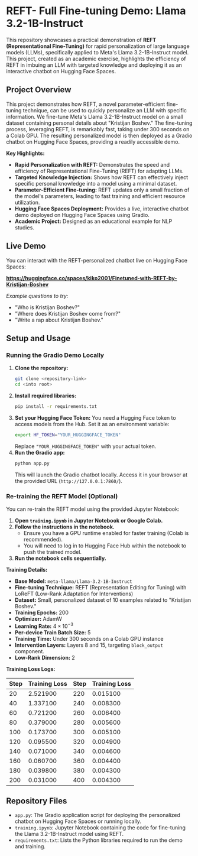 # REFT- Full Fine-tuning Demo: Llama 3.2-1B-Instruct

This repository showcases a practical demonstration of **REFT (Representational Fine-Tuning)** for rapid personalization of large language models (LLMs), specifically applied to Meta's Llama 3.2-1B-Instruct model. This project, created as an academic exercise, highlights the efficiency of REFT in imbuing an LLM with targeted knowledge and deploying it as an interactive chatbot on Hugging Face Spaces.

## Project Overview

This project demonstrates how REFT, a novel parameter-efficient fine-tuning technique, can be used to quickly personalize an LLM with specific information. We fine-tune Meta's Llama 3.2-1B-Instruct model on a small dataset containing personal details about "Kristijan Boshev."  The fine-tuning process, leveraging REFT, is remarkably fast, taking under 300 seconds on a Colab GPU. The resulting personalized model is then deployed as a Gradio chatbot on Hugging Face Spaces, providing a readily accessible demo.

**Key Highlights:**

*   **Rapid Personalization with REFT:** Demonstrates the speed and efficiency of Representational Fine-Tuning (REFT) for adapting LLMs.
*   **Targeted Knowledge Injection:**  Shows how REFT can effectively inject specific personal knowledge into a model using a minimal dataset.
*   **Parameter-Efficient Fine-tuning:**  REFT updates only a small fraction of the model's parameters, leading to fast training and efficient resource utilization.
*   **Hugging Face Spaces Deployment:**  Provides a live, interactive chatbot demo deployed on Hugging Face Spaces using Gradio.
*   **Academic Project:** Designed as an educational example for NLP studies.

## Live Demo

You can interact with the REFT-personalized chatbot live on Hugging Face Spaces:

**https://huggingface.co/spaces/kiko2001/Finetuned-with-REFT-by-Kristijan-Boshev**

*Example questions to try:*

*   "Who is Kristijan Boshev?"
*   "Where does Kristijan Boshev come from?"
*   "Write a rap about Kristijan Boshev."

## Setup and Usage

### Running the Gradio Demo Locally

1.  **Clone the repository:**
    ```bash
    git clone <repository-link>
    cd <into root>
    ```
2.  **Install required libraries:**
    ```bash
    pip install -r requirements.txt
    ```
3.  **Set your Hugging Face Token:**
    You need a Hugging Face token to access models from the Hub. Set it as an environment variable:
    ```bash
    export HF_TOKEN="YOUR_HUGGINGFACE_TOKEN"
    ```
    Replace `"YOUR_HUGGINGFACE_TOKEN"` with your actual token.
4.  **Run the Gradio app:**
    ```bash
    python app.py
    ```
    This will launch the Gradio chatbot locally. Access it in your browser at the provided URL (`http://127.0.0.1:7860/`).

### Re-training the REFT Model (Optional)

You can re-train the REFT model using the provided Jupyter Notebook:

1.  **Open `training.ipynb` in Jupyter Notebook or Google Colab.**
2.  **Follow the instructions in the notebook.**
    *   Ensure you have a GPU runtime enabled for faster training (Colab is recommended).
    *   You will need to log in to Hugging Face Hub within the notebook to push the trained model.
3.  **Run the notebook cells sequentially.**

**Training Details:**

*   **Base Model:** `meta-llama/Llama-3.2-1B-Instruct`
*   **Fine-tuning Technique:** REFT (Representation Editing for Tuning) with LoReFT (Low-Rank Adaptation for Interventions)
*   **Dataset:** Small, personalized dataset of 10 examples related to "Kristijan Boshev."
*   **Training Epochs:** 200
*   **Optimizer:** AdamW
*   **Learning Rate:** $4 \times 10^{-3}$
*   **Per-device Train Batch Size:** 5
*   **Training Time:** Under 300 seconds on a Colab GPU instance
*   **Intervention Layers:** Layers 8 and 15, targeting `block_output` component.
*   **Low-Rank Dimension:** 2

**Training Loss Logs:**

| Step | Training Loss | Step | Training Loss |
|------|---------------|------|---------------|
| 20   | 2.521900      | 220  | 0.015100      |
| 40   | 1.337100      | 240  | 0.008300      |
| 60   | 0.721200      | 260  | 0.006400      |
| 80   | 0.379000      | 280  | 0.005600      |
| 100  | 0.173700      | 300  | 0.005100      |
| 120  | 0.095500      | 320  | 0.004900      |
| 140  | 0.071000      | 340  | 0.004600      |
| 160  | 0.060700      | 360  | 0.004400      |
| 180  | 0.039800      | 380  | 0.004300      |
| 200  | 0.031000      | 400  | 0.004300      |

## Repository Files

*   `app.py`:  The Gradio application script for deploying the personalized chatbot on Hugging Face Spaces or running locally.
*   `training.ipynb`: Jupyter Notebook containing the code for fine-tuning the Llama 3.2-1B-Instruct model using REFT.
*   `requirements.txt`: Lists the Python libraries required to run the demo and training.
